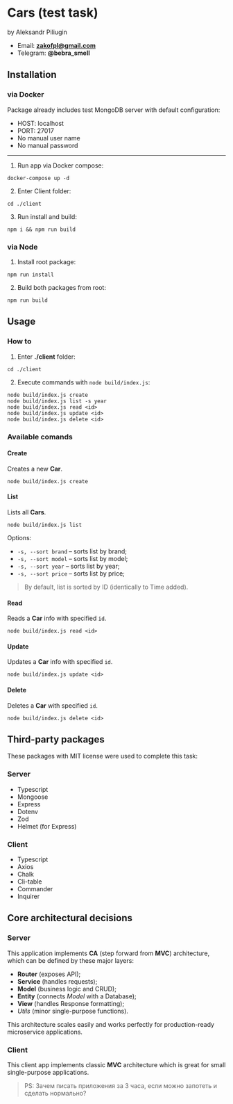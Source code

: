 # Cars (test task)

by Aleksandr Piliugin

- Email: **zakofpl@gmail.com**
- Telegram: **@bebra_smell**

## Installation
### via Docker

Package already includes test MongoDB server with default configuration:
- HOST: localhost
- PORT: 27017
- No manual user name
- No manual password

---

1. Run app via Docker compose:
```
docker-compose up -d
```
2. Enter Client folder:
```
cd ./client
```
3. Run install and build:
```
npm i && npm run build
```

### via Node

1. Install root package:
```
npm run install
```
2. Build both packages from root:
```
npm run build
```

## Usage
### How to
1. Enter __./client__ folder:
```
cd ./client
```
2. Execute commands with ```node build/index.js```:
```
node build/index.js create
node build/index.js list -s year
node build/index.js read <id>
node build/index.js update <id>
node build/index.js delete <id>
```

### Available comands
#### Create
Creates a new **Car**.
```
node build/index.js create
```
#### List
Lists all **Cars**.
```
node build/index.js list
```
Options:
- ```-s, --sort brand``` – sorts list by brand;
- ```-s, --sort model``` – sorts list by model;
- ```-s, --sort year``` – sorts list by year;
- ```-s, --sort price``` – sorts list by price;

> By default, list is sorted by ID (identically to Time added).

#### Read
Reads a **Car** info with specified ```id```.
```
node build/index.js read <id>
```

#### Update
Updates a **Car** info with specified ```id```.
```
node build/index.js update <id>
```

#### Delete
Deletes a **Car** with specified ```id```.
```
node build/index.js delete <id>
```


## Third-party packages
These packages with MIT license were used to complete this task:

### Server
- Typescript
- Mongoose
- Express
- Dotenv
- Zod
- Helmet (for Express)

### Client
- Typescript
- Axios
- Chalk
- Cli-table
- Commander
- Inquirer


## Core architectural decisions
### Server
This application implements **CA** (step forward from **MVC**) architecture, which can be defined by these major layers:

- **Router** (exposes API);
- **Service** (handles requests);
- **Model** (business logic and CRUD);
- **Entity** (connects *Model* with a Database);
- **View** (handles Response formatting);
- *Utils* (minor single-purpose functions).

This architecture scales easily and works perfectly for production-ready microservice applications.

### Client
This client app implements classic **MVC** architecture which is great for small single-purpose applications.

> PS: Зачем писать приложения за 3 часа, если можно запотеть и сделать нормально?